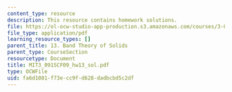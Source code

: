 ```yaml
---
content_type: resource
description: This resource contains homework solutions.
file: https://ol-ocw-studio-app-production.s3.amazonaws.com/courses/3-091sc-introduction-to-solid-state-chemistry-fall-2010/fa6d1081f73ecc9fd628dadbcbd5c2df_MIT3_091SCF09_hw13_sol.pdf
file_type: application/pdf
learning_resource_types: []
parent_title: 13. Band Theory of Solids
parent_type: CourseSection
resourcetype: Document
title: MIT3_091SCF09_hw13_sol.pdf
type: OCWFile
uid: fa6d1081-f73e-cc9f-d628-dadbcbd5c2df
---
```

